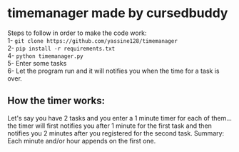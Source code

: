 # timemanager made by cursedbuddy

Steps to follow in order to make the code work: <br />
1- ``git clone https://github.com/yassine128/timemanager`` <br />
2- ``pip install -r requirements.txt`` <br />
4- ``python timemanager.py`` <br />
5- Enter some tasks  <br />
6- Let the program run and it will notifies you when the time for a task is over.

## How the timer works:
Let's say you have 2 tasks and you enter a 1 minute timer for each of them... the timer will first notifies you after 1 minute for the first task and then notifies you 2 minutes after you registered for the second task.
Summary: Each minute and/or hour appends on the first one.
